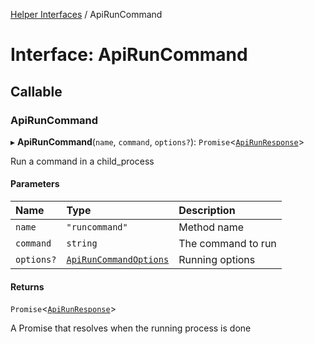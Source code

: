 [Helper Interfaces](../README.md) / ApiRunCommand

# Interface: ApiRunCommand

## Callable

### ApiRunCommand

▸ **ApiRunCommand**(`name`, `command`, `options?`): `Promise`<[`ApiRunResponse`](ApiRunResponse.md)\>

Run a command in a child_process

#### Parameters

| Name | Type | Description |
| :------ | :------ | :------ |
| `name` | ``"runcommand"`` | Method name |
| `command` | `string` | The command to run |
| `options?` | [`ApiRunCommandOptions`](ApiRunCommandOptions.md) | Running options |

#### Returns

`Promise`<[`ApiRunResponse`](ApiRunResponse.md)\>

A Promise that resolves when the running process is done
